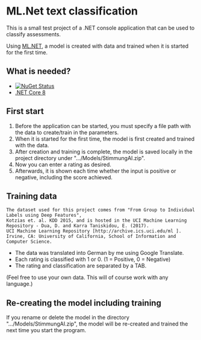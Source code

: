 # ML.Net text classification
This is a small test project of a .NET console application that can be used to classify assessments.

Using [ML.NET](https://dotnet.microsoft.com/apps/machinelearning-ai/ml-dotnet), a model is created with data and trained when it is started for the first time.

## What is needed?
- [![NuGet Status](https://img.shields.io/nuget/v/Microsoft.ML.svg?style=flat)](https://www.nuget.org/packages/Microsoft.ML/)
- [.NET Core 8](https://www.microsoft.com/net/learn/get-started)

## First start
1. Before the application can be started, you must specify a file path with the data to create/train in the parameters.
2. When it is started for the first time, the model is first created and trained with the data.
3. After creation and training is complete, the model is saved locally in the project directory under ".../Models/StimmungAI.zip".
4. Now you can enter a rating as desired.
5. Afterwards, it is shown each time whether the input is positive or negative, including the score achieved.
## Training data
```
The dataset used for this project comes from "From Group to Individual Labels using Deep Features",
Kotzias et. al. KDD 2015, and is hosted in the UCI Machine Learning Repository - Dua, D. and Karra Taniskidou, E. (2017).
UCI Machine Learning Repository [http://archive.ics.uci.edu/ml ].
Irvine, CA: University of California, School of Information and Computer Science.
```

- The data was translated into German by me using Google Translate.
- Each rating is classified with 1 or 0. (1 = Positive, 0 = Negative)
- The rating and classification are separated by a TAB.

(Feel free to use your own data. This will of course work with any language.)

## Re-creating the model including training
If you rename or delete the model in the directory ".../Models/StimmungAI.zip", the model will be re-created and trained the next time you start the program.
